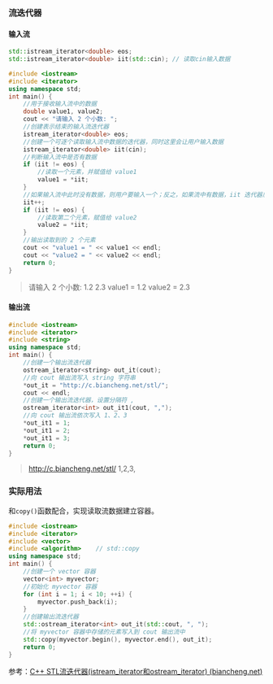 ### 流迭代器

#### 输入流

```C++
std::istream_iterator<double> eos;
std::istream_iterator<double> iit(std::cin); // 读取cin输入数据
```

```C++
#include <iostream>
#include <iterator>
using namespace std;
int main() {
    //用于接收输入流中的数据
    double value1, value2;
    cout << "请输入 2 个小数: ";
    //创建表示结束的输入流迭代器
    istream_iterator<double> eos;
    //创建一个可逐个读取输入流中数据的迭代器，同时这里会让用户输入数据
    istream_iterator<double> iit(cin);
    //判断输入流中是否有数据
    if (iit != eos) {
        //读取一个元素，并赋值给 value1
        value1 = *iit;
    }
    //如果输入流中此时没有数据，则用户要输入一个；反之，如果流中有数据，iit 迭代器后移一位，做读取下一个元素做准备
    iit++;
    if (iit != eos) {
        //读取第二个元素，赋值给 value2
        value2 = *iit;
    }
    //输出读取到的 2 个元素
    cout << "value1 = " << value1 << endl;
    cout << "value2 = " << value2 << endl;
    return 0;
}
```

> 请输入 2 个小数: 1.2 2.3
> value1 = 1.2
> value2 = 2.3

#### 输出流

```C++
#include <iostream>
#include <iterator>
#include <string>
using namespace std;
int main() {
    //创建一个输出流迭代器
    ostream_iterator<string> out_it(cout);
    //向 cout 输出流写入 string 字符串
    *out_it = "http://c.biancheng.net/stl/";
    cout << endl;
    //创建一个输出流迭代器，设置分隔符 ,
    ostream_iterator<int> out_it1(cout, ",");
    //向 cout 输出流依次写入 1、2、3
    *out_it1 = 1;
    *out_it1 = 2;
    *out_it1 = 3;
    return 0;
}
```

> http://c.biancheng.net/stl/
> 1,2,3,

### 实际用法

和`copy()`函数配合，实现读取流数据建立容器。

```C++
#include <iostream>
#include <iterator>
#include <vector>
#include <algorithm>    // std::copy
using namespace std;
int main() {
    //创建一个 vector 容器
    vector<int> myvector;
    //初始化 myvector 容器
    for (int i = 1; i < 10; ++i) {
        myvector.push_back(i);
    }
    //创建输出流迭代器
    std::ostream_iterator<int> out_it(std::cout, ", ");
    //将 myvector 容器中存储的元素写入到 cout 输出流中
    std::copy(myvector.begin(), myvector.end(), out_it);
    return 0;
}
```



参考：[C++ STL流迭代器(istream_iterator和ostream_iterator) (biancheng.net)](http://c.biancheng.net/view/vip_7730.html)